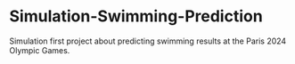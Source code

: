 # Simulation-Swimming-Prediction
Simulation first project about predicting swimming results at the Paris 2024 Olympic Games.
